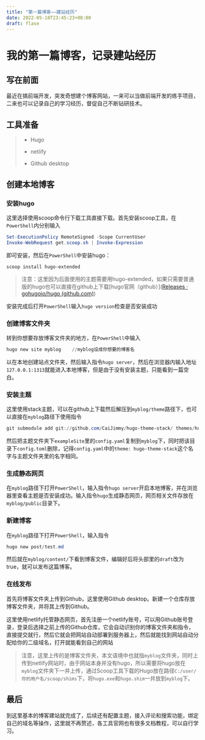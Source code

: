 ```yaml
---
title: "第一篇博客——建站经历"
date: 2022-05-18T23:45:23+08:00
draft: flase
---
```


# 我的第一篇博客，记录建站经历

## 写在前面

最近在搞前端开发，突发奇想建个博客网站，一来可以当做前端开发的练手项目，二来也可以记录自己的学习经历，督促自己不断钻研技术。

## 工具准备

> - Hugo
> 
> - netlify
> 
> - Github desktop

## 创建本地博客

### 安装hugo

这里选择使用scoop命令行下载工具直接下载。首先安装scoop工具，在`PowerShell`内分别输入    

```powershell
Set-ExecutionPolicy RemoteSigned -Scope CurrentUser
Invoke-WebRequest get.scoop.sh | Invoke-Expression
```

即可安装，然后在`PowerShell`中安装hugo：

`scoop install hugo-extended`

> 注意：这里因为后面使用的主题需要用hugo-extended，如果只需要普通版的hugo也可以直接在github上下载[hugo官网（github）]([Releases · gohugoio/hugo (github.com)](https://github.com/gohugoio/hugo/releases))

安装完成后打开`PowerShell`输入`hugo version`检查是否安装成功

### 创建博客文件夹

转到你想要存放博客文件夹的地方，在`PowerShell`中输入

```powershell
hugo new site myblog    //myblog设成你想要的博客名
```

以在本地创建站点文件夹，然后输入指令`hugo server`，然后在浏览器内输入地址`127.0.0.1:1313`就能进入本地博客，但是由于没有安装主题，只能看到一篇空白。

### 安装主题

这里使用stack主题，可以在github上下载然后解压到`myblog/theme`路径下，也可以直接在`myblog`路径下使用指令

```powershell
git submodule add git://github.com/CaiJimmy/hugo-theme-stack/ themes/hugo-theme-stack
```

然后把主题文件夹下`exampleSite`里的`config.yaml`复制到`myblog`下，同时把该目录下`config.toml`删除，记得`config.yaml`中的`theme: hugo-theme-stack`这个名字与主题文件夹里的名字相同。

### 生成静态网页

在`myblog`路径下打开`PowerShell`，输入指令`hugo server`开启本地博客，并在浏览器里查看主题是否安装成功。输入指令`hugo`生成静态网页，网页相关文件存放在`myblog/public`目录下。

### 新建博客

在`myblog`路径下打开`PowerShell`，输入指令

```powershell
hugo new post/test.md
```

然后就在`myblog/content/`下看到博客文件，编辑好后将头部里的`draft`改为true，就可以发布这篇博客。

### 在线发布

首先将博客文件夹上传到Github，这里使用Github desktop。新建一个仓库存放博客文件夹，并将其上传到Github。

这里使用netlify托管静态网页，首先注册一个netlify账号，可以用Github账号登录，登录后选择之前上传的Github仓库，它会自动识别你的博客文件夹和指令，直接提交就行，然后它就会把网站自动部署到服务器上，然后就能找到网站自动分配给你的二级域名，打开就能看到自己的网站

> 注意，这里上传的是博客文件夹，本文语境中也就指`myblog`文件夹，同时上传到netlify网站时，由于网站本身并没有hugo，所以需要将hugo放在`myblog`文件夹下一并上传，通过Scoop工具下载的Hugo放在路径`C:/user/你的用户名/scoop/shims`下，将`hugo.exe`和`hugo.shim`一并放到`myblog`下。

## 最后

到这里基本的博客建站就完成了，后续还有配置主题，接入评论和搜索功能，绑定自己的域名等操作，这里就不再赘述，各工具官网也有很多文档教程，可以自行学习。
